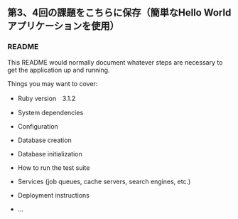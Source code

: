 ## 第3、4回の課題をこちらに保存（簡単なHello Worldアプリケーションを使用）

### README

This README would normally document whatever steps are necessary to get the
application up and running.

Things you may want to cover:

* Ruby version　3.1.2

* System dependencies

* Configuration 

* Database creation

* Database initialization

* How to run the test suite

* Services (job queues, cache servers, search engines, etc.)

* Deployment instructions

* ...

